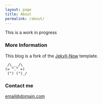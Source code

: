 ```yaml
---
layout: page
title: About
permalink: /about/
---
```


This is a work in progress

### More Information
This blog is a fork of the [Jekyll-Now](https://github.com/barryclark/jekyll-now) template.

```
 /\___/\
(= ^.^ =)
 (") (")_/
```

### Contact me

[email@domain.com](mailto:email@domain.com)
